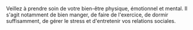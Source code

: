 Veillez à prendre soin de votre bien-être physique, émotionnel et mental. Il s'agit notamment de bien manger, de faire de l'exercice, de dormir suffisamment, de gérer le stress et d'entretenir vos relations sociales.